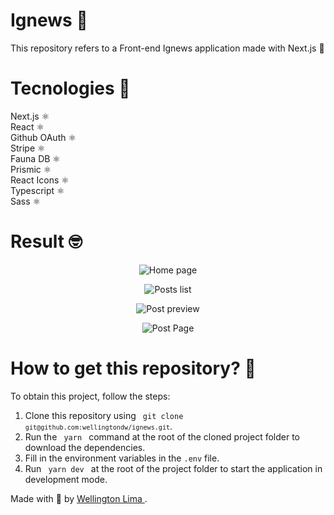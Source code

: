 # Ignews 📖
This repository refers to a Front-end Ignews application made with Next.js 🚀 <br />

# Tecnologies 🚀
Next.js ⚛️ <br />
React ⚛️ <br />
Github OAuth ⚛️ <br />
Stripe ⚛️ <br />
Fauna DB ⚛️ <br />
Prismic ⚛️ <br />
React Icons ⚛️ <br />
Typescript ⚛️ <br />
Sass ⚛️

# Result 🤓
<p align="center">
  <img src="https://res.cloudinary.com/dyxcgmvy9/image/upload/v1616769391/ignews/home_nddfij.png" alt='Home page'/>
</p>

<p align="center" t>
  <img src="https://res.cloudinary.com/dyxcgmvy9/image/upload/v1616769390/ignews/posts-list_eq97b1.png" alt='Posts list'/>
</p>

<p align="center" t>
  <img src="https://res.cloudinary.com/dyxcgmvy9/image/upload/v1616769390/ignews/posts-preview_q2fsw0.png" 
  alt='Post preview'
  />
</p>

<p align="center" t>
  <img src="https://res.cloudinary.com/dyxcgmvy9/image/upload/v1616769390/ignews/posts-page_qnvom0.png" 
  alt='Post Page'
  />
</p>




# How to get this repository? 🤔
To obtain this project, follow the steps:
1. Clone this repository using <code> git clone `git@github.com:wellingtondw/ignews.git`</code>.
2. Run the <code> yarn </code> command at the root of the cloned project folder to download the dependencies.
3. Fill in the environment variables in the <code>.env</code> file.
4. Run <code> yarn dev </code> at the root of the project folder to start the application in development mode.

Made with 💜 by <a href="https://www.linkedin.com/in/wellington-lima-silva/" target="_blank"> Wellington Lima </a>. <br />
<br />
